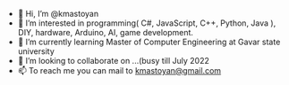 - 👋 Hi, I’m @kmastoyan
- 👀 I’m interested in programming( C#, JavaScript, C++, Python, Java ), DIY, hardware, Arduino, AI, game development.
- 🌱 I’m currently learning Master of Computer Engineering at Gavar state university
- 💞️ I’m looking to collaborate on ...(busy till July 2022
- 📫 To reach me you can mail to kmastoyan@gmail.com

<!---
kmastoyan/kmastoyan is a ✨ special ✨ repository because its `README.md` (this file) appears on your GitHub profile.
You can click the Preview link to take a look at your changes.
--->
